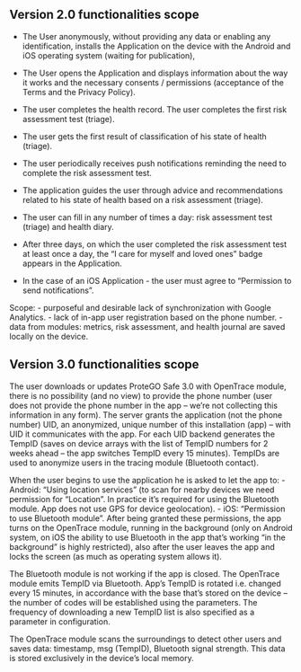 ## Version 2.0 functionalities scope

- The User anonymously, without providing any data or enabling any identification, installs the Application on the device with the Android and iOS operating system (waiting for publication),

- The User opens the Application and displays information about the way it works and the necessary consents / permissions (acceptance of the Terms and the Privacy Policy).

- The user completes the health record. The user completes the first risk assessment test (triage).

- The user gets the first result of classification of his state of health (triage).

- The user periodically receives push notifications reminding the need to complete the risk assessment test.

- The application guides the user through advice and recommendations related to his state of health based on a risk assessment (triage).

- The user can fill in any number of times a day: risk assessment test (triage) and health diary.

- After three days, on which the user completed the risk assessment test at least once a day, the “I care for myself and loved ones” badge appears in the Application.

- In the case of an iOS Application - the user must agree to “Permission to send notifications”.

Scope: - purposeful and desirable lack of synchronization with Google Analytics. - lack of in-app user registration based on the phone number. - data from modules: metrics, risk assessment, and health journal are saved locally on the device.

## Version 3.0 functionalities scope

The user downloads or updates ProteGO Safe 3.0 with OpenTrace module, there is no possibility (and no view) to provide the phone number (user does not provide the phone number in the app – we’re not collecting this information in any form). The server grants the application (not the phone number) UID, an anonymized, unique number of this installation (app) – with UID it communicates with the app. For each UID backend generates the TempID (saves on device arrays with the list of TempID numbers for 2 weeks ahead – the app switches TempID every 15 minutes). TempIDs are used to anonymize users in the tracing module (Bluetooth contact).

When the user begins to use the application he is asked to let the app to: - Android: “Using location services” (to scan for nearby devices we need permission for “Location”. In practice it’s required for using the Bluetooth module. App does not use GPS for device geolocation). - iOS: “Permission to use Bluetooth module”. After being granted these permissions, the app turns on the OpenTrace module, running in the background (only on Android system, on iOS the ability to use Bluetooth in the app that’s working “in the background” is highly restricted), also after the user leaves the app and locks the screen (as much as operating system allows it).

The Bluetooth module is not working if the app is closed. The OpenTrace module emits TempID via Bluetooth. App’s TempID is rotated i.e. changed every 15 minutes, in accordance with the base that’s stored on the device – the number of codes will be established using the parameters. The frequency of downloading a new TempID list is also specified as a parameter in configuration.

The OpenTrace module scans the surroundings to detect other users and saves data: timestamp, msg (TempID), Bluetooth signal strength. This data is stored exclusively in the device’s local memory.